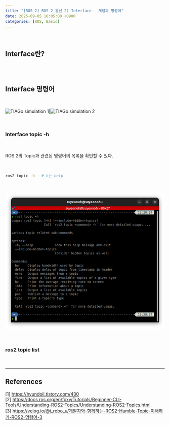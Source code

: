 ```yaml
---
title: "[ROS 2] ROS 2 통신 2) Interface - 개념과 명령어"
date: 2025-09-05 10:05:00 +0900
categories: [ROS, Basic]
---
```


&nbsp;

## Interface란?

<br>



<br>

## Interface 명령어

<br>

![TIAGo simulation 1](/assets/img/2025-09-05/tiago-simulaltion-1.png)|![TIAGo simulation 2](/assets/img/2025-09-05/tiago-simulaltion-2.png)

<br>

### Interface topic -h

<br>

ROS 2의 Topic과 관련된 명령어의 목록을 확인할 수 있다.

<br>

```bash
ros2 topic -h   # h는 help
```

<br>

![Topic command 1](/assets/img/2025-09-04/topic-command-1.png)

<br>

### ros2 topic list

<br>

---

## References

[1] <https://hyundoil.tistory.com/430>  
[2] <https://docs.ros.org/en/foxy/Tutorials/Beginner-CLI-Tools/Understanding-ROS2-Topics/Understanding-ROS2-Topics.html>  
[3] <https://velog.io/@i_robo_u/개발자와-함께하는-ROS2-Humble-Topic-이해하기-ROS2-명령어-3>